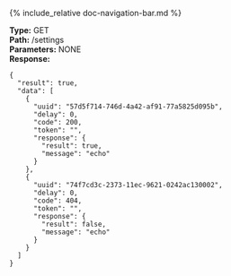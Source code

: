 {% include_relative doc-navigation-bar.md %}

**Type:** GET<br>
**Path:** /settings<br>
**Parameters:** NONE<br>
**Response:**<br>
```shell
{
  "result": true,
  "data": [
    {
      "uuid": "57d5f714-746d-4a42-af91-77a5825d095b",
      "delay": 0,
      "code": 200,
      "token": "",
      "response": {
        "result": true,
        "message": "echo"
      }
    },
    {
      "uuid": "74f7cd3c-2373-11ec-9621-0242ac130002",
      "delay": 0,
      "code": 404,
      "token": "",
      "response": {
        "result": false,
        "message": "echo"
      }
    }
  ]
}
```
